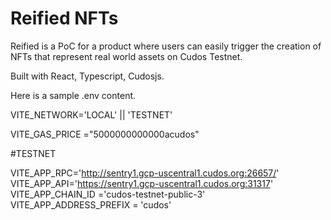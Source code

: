 # Reified NFTs

Reified is a PoC for a product where users can easily trigger the creation of NFTs that represent real world assets on Cudos Testnet.

Built with React, Typescript, Cudosjs.

Here is a sample .env content.

VITE_NETWORK='LOCAL' || 'TESTNET'

VITE_GAS_PRICE ="5000000000000acudos"

\#TESTNET

VITE_APP_RPC='http://sentry1.gcp-uscentral1.cudos.org:26657/'
VITE_APP_API='https://sentry1.gcp-uscentral1.cudos.org:31317'
VITE_APP_CHAIN_ID ='cudos-testnet-public-3'
VITE_APP_ADDRESS_PREFIX = 'cudos'
